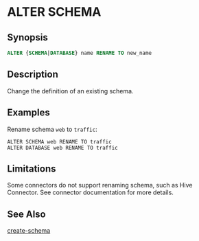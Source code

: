 ALTER SCHEMA
============

Synopsis
--------

``` sql
ALTER {SCHEMA|DATABASE} name RENAME TO new_name
```

Description
-----------

Change the definition of an existing schema.

Examples
--------

Rename schema `web` to `traffic`:

    ALTER SCHEMA web RENAME TO traffic
    ALTER DATABASE web RENAME TO traffic

Limitations
-----------

Some connectors do not support renaming schema, such as Hive Connector. See connector documentation for more details.

See Also
--------

[create-schema](./create-schema.html)
